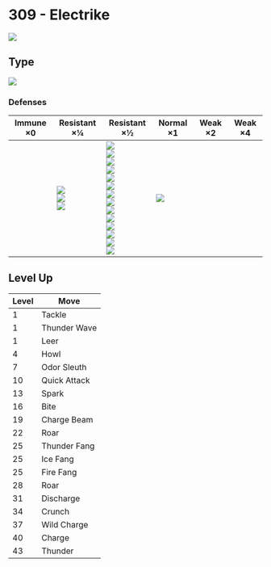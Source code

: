 # 309 - Electrike
![][309]

## Type

![][electric]

### Defenses

Immune ×0 | Resistant ×¼ | Resistant ×½ | Normal ×1 | Weak ×2 | Weak ×4
---       | ---          | ---          | ---       | ---     | ---
| | ![][flying]<br> ![][steel]<br> ![][electric]<br> | ![][normal]<br> ![][fighting]<br> ![][poison]<br> ![][rock]<br> ![][bug]<br> ![][ghost]<br> ![][fire]<br> ![][water]<br> ![][grass]<br> ![][psychic]<br> ![][ice]<br> ![][dragon]<br> ![][dark]<br> ![][fairy]<br> | ![][ground]<br> | | 

## Level Up

Level | Move
---   | ---
  1   | Tackle
  1   | Thunder Wave
  1   | Leer
  4   | Howl
  7   | Odor Sleuth
 10   | Quick Attack
 13   | Spark
 16   | Bite
 19   | Charge Beam
 22   | Roar
 25   | Thunder Fang
 25   | Ice Fang
 25   | Fire Fang
 28   | Roar
 31   | Discharge
 34   | Crunch
 37   | Wild Charge
 40   | Charge
 43   | Thunder

[309]: ../img/pokemon/309.png
[normal]: ../img/types/normal.png
[fire]: ../img/types/fire.png
[fighting]: ../img/types/fighting.png
[water]: ../img/types/water.png
[flying]: ../img/types/flying.png
[grass]: ../img/types/grass.png
[poison]: ../img/types/poison.png
[electric]: ../img/types/electric.png
[ground]: ../img/types/ground.png
[psychic]: ../img/types/psychic.png
[rock]: ../img/types/rock.png
[ice]: ../img/types/ice.png
[bug]: ../img/types/bug.png
[dragon]: ../img/types/dragon.png
[ghost]: ../img/types/ghost.png
[dark]: ../img/types/dark.png
[steel]: ../img/types/steel.png
[fairy]: ../img/types/fairy.png
